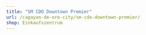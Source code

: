 ```yaml
---
title: "SM CDO Downtown Premier"
url: /cagayan-de-oro-city/sm-cdo-downtown-premier/
shop: Einkaufszentrum
---
```

